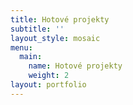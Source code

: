 ```yaml
---
title: Hotové projekty
subtitle: ''
layout_style: mosaic
menu:
  main:
    name: Hotové projekty
    weight: 2
layout: portfolio
---
```


